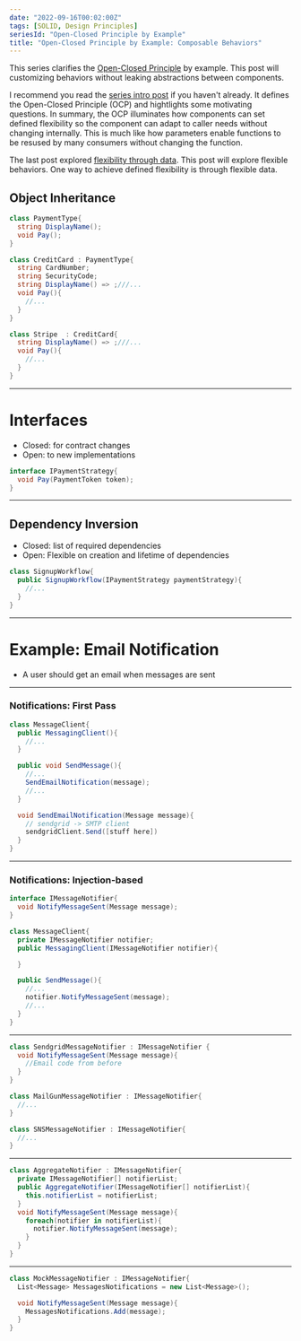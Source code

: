 ```yaml
---
date: "2022-09-16T00:02:00Z"
tags: [SOLID, Design Principles]
seriesId: "Open-Closed Principle by Example"
title: "Open-Closed Principle by Example: Composable Behaviors"
---
```


This series clarifies the [Open-Closed Principle](https://en.wikipedia.org/wiki/Open%E2%80%93closed_principle) by example. This post will customizing behaviors without leaking abstractions between components.
<!--more-->

I recommend you read the [series intro post](./2022-09-16-0-Intro-to-OCP.md) if you haven't already. It defines the Open-Closed Principle (OCP) and hightlights some motivating questions.
In summary, the OCP illuminates how components can set defined flexibility so the component can adapt to caller needs without changing internally. This is much like how parameters
enable functions to be resused by many consumers without changing the function.

The last post explored [flexibility through data](./2022-09-16-1-OPC-through-Data.md). This post will explore flexible behaviors.
One way to achieve defined flexibility is through flexible data.


## Object Inheritance
<!-- - Closed: must satisfy contract of parent
- Open: anyone can add children
- Open: Derive to add additional fields and methods
- Open: Derivatives can override behavior -->


```cs
class PaymentType{
  string DisplayName();
  void Pay();
}

class CreditCard : PaymentType{
  string CardNumber;
  string SecurityCode;
  string DisplayName() => ;///...
  void Pay(){
    //...
  }
}

class Stripe  : CreditCard{
  string DisplayName() => ;///...
  void Pay(){
    //...
  }
}
```

<!-- 
- base class forms contract
- derivatives can add properties, change behavior, but still be used as base class
- too much going on
  - Data + Methods = worry about state
  - Behavior overriding => worry about safety of inheritance

PHRASING: The problem is that objects have too much going on and it make extension complex
 -->


----

# Interfaces
- Closed: for contract changes
- Open: to new implementations

<!-- TODO: may want to change object example for a better interface evolution -->

```cs 
interface IPaymentStrategy{
  void Pay(PaymentToken token);
}
```

----

## Dependency Inversion
- Closed: list of required dependencies
- Open: Flexible on creation and lifetime of dependencies

```cs
class SignupWorkflow{
  public SignupWorkflow(IPaymentStrategy paymentStrategy){
    //...
  }
}
```

<!-- Hint toward more general method: Ports and Adapters -->

<!-- Q: Interface + DI makes me want to talk about ports. Do I need to move these later? -->

<!-- TODO: add function parameters back in with continuations? Functional idea of parameterization. Functions not fixed to particular context -->

----
# Example: Email Notification
- A user should get an email when messages are sent

----
### Notifications: First Pass

```cs
class MessageClient{
  public MessagingClient(){
    //...
  }

  public void SendMessage(){
    //...
    SendEmailNotification(message);
    //...
  }

  void SendEmailNotification(Message message){
    // sendgrid -> SMTP client
    sendgridClient.Send([stuff here])
  }
}
```

----

### Notifications: Injection-based

```cs
interface IMessageNotifier{
  void NotifyMessageSent(Message message);
}

class MessageClient{
  private IMessageNotifier notifier;
  public MessagingClient(IMessageNotifier notifier){

  }

  public SendMessage(){
    //...
    notifier.NotifyMessageSent(message);
    //...
  }
}
```

----

```cs
class SendgridMessageNotifier : IMessageNotifier {
  void NotifyMessageSent(Message message){
    //Email code from before
  }
}

class MailGunMessageNotifier : IMessageNotifier{
  //...
}

class SNSMessageNotifier : IMessageNotifier{
  //...
}
```

----

```cs
class AggregateNotifier : IMessageNotifier{
  private IMessageNotifier[] notifierList;
  public AggregateNotifier(IMessageNotifier[] notifierList){
    this.notifierList = notifierList;
  } 
  void NotifyMessageSent(Message message){
    foreach(notifier in notifierList){
      notifier.NotifyMessageSent(message); 
    }
  }
}
```

<!-- As demands on these dependencies grow, it keeps complexity down in the core messaging client -->

----

<!-- lead: Our notifier implementations don't just have to be for production use. In fact, abstracting the notifier greatly simplifies testing. -->
```cs
class MockMessageNotifier : IMessageNotifier{
  List<Message> MessagesNotifications = new List<Message>();

  void NotifyMessageSent(Message message){
    MessagesNotifications.Add(message);
  }
}
```